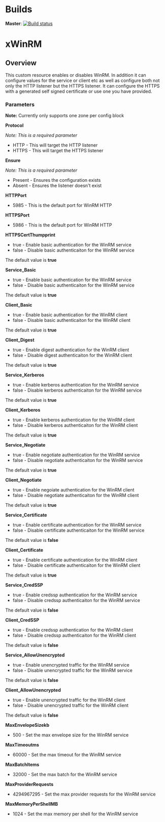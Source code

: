 # Builds

**Master**: [![Build status](https://ci.appveyor.com/api/projects/status/bmjs9sdeth5f7fd5/branch/master?svg=true)](https://ci.appveyor.com/project/theonlyway/xwinrm/branch/master)

# xWinRM #
## Overview ##

This custom resource enables or disables WinRM. In addition it can configure values for the service or client etc as well as configure both not only the HTTP listener but the HTTPS listener. It can configure the HTTPS with a generated self signed certificate or use one you have provided.

### Parameters ###

**Note:** Currently only supports one zone per config block

**Protocol**

*Note: This is a required parameter*

- HTTP - This will target the HTTP listener
- HTTPS - This will target the HTTPS listener


**Ensure**

*Note: This is a required parameter*

- Present - Ensures the configuration exists
- Absent - Ensures the listener doesn't exist


**HTTPPort**

- 5985 - This is the default port for WinRM HTTP

**HTTPSPort**

- 5986 - This is the default port for WinRM HTTP

**HTTPSCertThumpprint**

- true - Enable basic authentication for the WinRM service
- false - Disable basic authenticaiton for the WinRM service

The default value is **true**

**Service_Basic**

- true - Enable basic authentication for the WinRM service
- false - Disable basic authenticaiton for the WinRM service

The default value is **true**

**Client_Basic**

- true - Enable basic authentication for the WinRM client
- false - Disable basic authenticaiton for the WinRM client

The default value is **true**

**Client_Digest**

- true - Enable digest authentication for the WinRM client
- false - Disable digest authenticaiton for the WinRM client

The default value is **true**

**Service_Kerberos**

- true - Enable kerberos authentication for the WinRM service
- false - Disable kerberos authenticaiton for the WinRM service

The default value is **true**

**Client_Kerberos**

- true - Enable kerberos authentication for the WinRM client
- false - Disable kerberos authenticaiton for the WinRM client

The default value is **true**

**Service_Negotiate**

- true - Enable negotiate authentication for the WinRM service
- false - Disable negotiate authenticaiton for the WinRM service

The default value is **true**

**Client_Negotiate**

- true - Enable negoiate authentication for the WinRM client
- false - Disable negotiate authenticaiton for the WinRM client

The default value is **true**

**Service_Certificate**

- true - Enable certificate authentication for the WinRM service
- false - Disable certificate authenticaiton for the WinRM service

The default value is **false**

**Client_Certificate**

- true - Enable certificate authentication for the WinRM client
- false - Disable certificate authenticaiton for the WinRM client

The default value is **true**

**Service_CredSSP**

- true - Enable credssp authentication for the WinRM service
- false - Disable credssp authenticaiton for the WinRM service

The default value is **false**

**Client_CredSSP**

- true - Enable credssp authentication for the WinRM client
- false - Disable credssp authenticaiton for the WinRM client

The default value is **false**

**Service_AllowUnencrypted**

- true - Enable unencrypted traffic for the WinRM service
- false - Disable unencrypted traffic for the WinRM service

The default value is **false**

**Client_AllowUnencrypted**

- true - Enable unencrypted traffic for the WinRM client
- false - Disable unencrypted traffic for the WinRM client

The default value is **false**

**MaxEnvelopeSizekb**

- 500 - Set the max envelope size for the WinRM service

**MaxTimeoutms**

- 60000 - Set the max timeout for the WinRM service

**MaxBatchItems**

- 32000 - Set the max batch for the WinRM service

**MaxProviderRequests**

- 4294967295 - Set the max provider requests for the WinRM service

**MaxMemoryPerShellMB**

- 1024 - Set the max memory per shell for the WinRM service